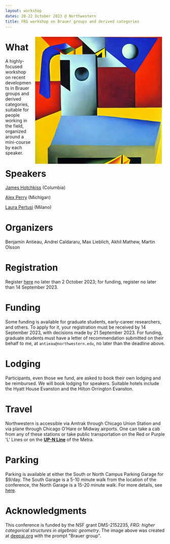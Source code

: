 ```yaml
---
layout: workshop
dates: 20-22 October 2023 @ Northwestern
title: FRG workshop on Brauer groups and derived categories
---
```

<div style="display:none">
$
\newcommand\A{\mathrm{A}}
\newcommand\C{\mathrm{C}}
\newcommand\D{\mathrm{D}}
\newcommand\E{\mathrm{E}}
\newcommand\F{\mathrm{F}}
\newcommand\G{\mathrm{G}}
\newcommand\H{\mathrm{H}}
\newcommand\h{\mathrm{h}}
\newcommand\K{\mathrm{K}}
\newcommand\L{\mathrm{L}}
\newcommand\M{\mathrm{M}}
\newcommand\t{\mathrm{t}}
\newcommand{\bA}{\mathbf{A}}
\newcommand{\bG}{\mathbf{G}}
\newcommand{\bH}{\mathbf{H}}
\newcommand{\bT}{\mathbf{T}}
\newcommand{\bW}{\mathbf{W}}
\newcommand{\Gm}{\bG_m}
\newcommand\Ascr{\mathcal{A}}
\newcommand\Cscr{\mathcal{C}}
\newcommand\Dscr{\mathcal{D}}
\newcommand\Escr{\mathcal{E}}
\newcommand\Kscr{\mathcal{K}}
\newcommand\Lscr{\mathcal{L}}
\newcommand\Oscr{\mathcal{O}}
\newcommand\Perfscr{\mathcal{P}\mathrm{erf}}
\newcommand\Acscr{\mathcal{A}\mathrm{c}}
\newcommand\heart{\heartsuit}
\newcommand\cn{\mathrm{cn}}
\newcommand\op{\mathrm{op}}
\newcommand\gr{\mathrm{gr}}
\newcommand\Gr{\mathrm{Gr}}
\newcommand\fil{\mathrm{fil}}
\newcommand\Ho{\mathrm{Ho}}
\newcommand\dR{\mathrm{dR}}
\newcommand\HH{\mathrm{HH}}
\newcommand\HC{\mathrm{HC}}
\newcommand\HP{\mathrm{HP}}
\newcommand\TC{\mathrm{TC}}
\newcommand\TP{\mathrm{TP}}
\newcommand{\bMap}{\mathbf{Map}}
\newcommand{\End}{\mathrm{End}}
\newcommand{\Mod}{\mathrm{Mod}}
\newcommand{\coMod}{\mathrm{coMod}}
\newcommand{\Fun}{\mathrm{Fun}}
\newcommand{\bMap}{\mathbf{Map}}
\newcommand\bE{\mathbf{E}}
\newcommand\bZ{\mathbf{Z}}
\newcommand\bAM{\mathbf{AM}}
\newcommand\bLM{\mathbf{LM}}
\newcommand\Spec{\mathrm{Spec}}
\newcommand\CAlg{\mathrm{CAlg}}
\newcommand\aCAlg{\mathfrak{a}\CAlg}
\newcommand\dCAlg{\mathfrak{d}\CAlg}
$
</div>


<img style="float: right; padding: 10px" width="400" src="../assets/jpg/frg_workshop.jpeg">

# What

A highly-focused workshop on recent developments in Brauer groups and derived categories, suitable
for people working in the field, organized around a mini-course by each speaker.

# Speakers

[James Hotchkiss](https://sites.google.com/view/jameshotchkiss/james-hotchkiss) (Columbia)

[Alex Perry](http://www-personal.umich.edu/~arper/) (Michigan)

[Laura Pertusi](http://www.mat.unimi.it/users/pertusi/) (Milano)

# Organizers

Benjamin Antieau, Andrei Caldararu, Max Lieblich, Akhil Mathew, Martin Olsson

# Registration

Register [here](https://forms.gle/XELBPHvf6SHgXCNq7) no later than 2 October 2023; for funding,
register no later than 14 September 2023.

# Funding

Some funding is available for graduate students, early-career researchers, and others. To apply for it, your
registration must be received by 14 September 2023, with decisions made by 21 September 2023.
For funding, graduate students must have a letter of recommendation submitted on their behalf to me,
at ```antieau@northwestern.edu```, no later than the deadline above.

# Lodging

Participants, even those we fund, are asked to book their own lodging and be reimbursed. We will
book lodging for speakers. Suitable hotels include the Hyatt House Evanston and the Hilton Orrington
Evanston.

# Travel

Northwestern is accessible via Amtrak through Chicago Union Station and via plane through Chicago O'Hare or
Midway airports. One can take a cab from any of these stations or take public transportation on the Red or
Purple 'L' Lines or on the **[UP-N
Line](https://ridertools.metrarail.com/maps-schedules/train-lines/UP-N)** of the Metra.

# Parking

Parking is available at either the South or North Campus Parking Garage for $9/day.
The South Garage is a 5-10 minute walk from 
the location of the conference, the North Garage is a 15-20 minute walk.
For more details, see
[here](https://www.northwestern.edu/transportation-parking/evanston-parking/).

# Acknowledgments

This conference is funded by the NSF grant DMS-2152235, _FRG: higher categorical structures in
algebraic geometry_.
The image above was created at
[deepai.org](https://deepai.org/machine-learning-model/abstract-painting-generator) with the prompt
"Brauer group".
